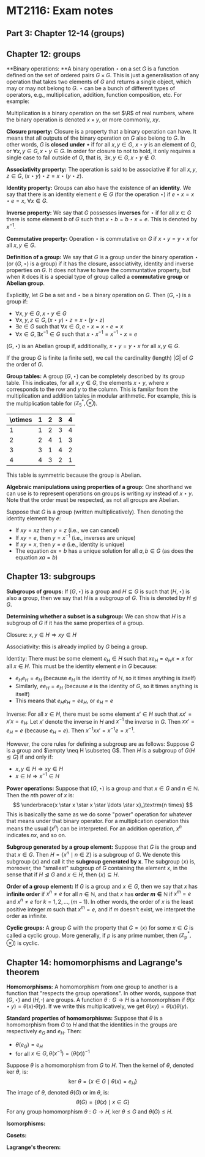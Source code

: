 # MT2116: Exam notes

## Part 3: Chapter 12-14 (groups)

## Chapter 12: groups

**Binary operations: **A binary operation $\star$ on a set $G$ is a function defined on the set of ordered pairs $G \times G$. This is just a generalisation of any operation that takes two elements of $G$ and returns a single object, which may or may not belong to $G$. $\star$ can be a bunch of different types of operators, e.g., multiplication, addition, function composition, etc. For example:

Multiplication is a binary operation on the set $\R$ of real numbers, where the binary operation is denoted $x \times y$, or more commonly, $xy$.

**Closure property:** Closure is a property that a binary operation can have. It means that all outputs of the binary operation on $G$ also belong to $G$. In other words, $G$ is **closed under $\star$** if for all $x,y \in G$, $x \star y$ is an element of $G$, or $\forall x,y \in G, x \star y \in G$. In order for closure to not to hold, it only requires a single case to fall outside of $G$, that is, $\exists  x,y \in G, x \star y \notin G$.  

**Associativity property:** The operation is said to be associative if for all $x,y,z \in G$, $(x \star y) \star z = x \star (y \star z)$. 

**Identity property:** Groups can also have the existence of an **identity**. We say that there is an identity element $e \in G$ (for the operation $\star$) if $e \star x = x \star e = x$, $\forall x \in G$. 

**Inverse property:**  We say that $G$ possesses **inverses** for $\star$ if for all $x \in G$ there is some element $b$ of $G$ such that $x \star b = b \star x = e$. This is denoted by $x^{-1}$. 

**Commutative property:** Operation $\star$ is commutative on $G$ if $x \star y = y \star x$ for all $x, y \in G$.

**Definition of a group:** We say that $G$ is a group under the binary operation $\star$ (or ($G, \star$) is a group) if it has the closure, associativity, identity and inverse properties on $G$. It does not have to have the communtative property, but when it does it is a special type of group called a **commutative group** or **Abelian group**.

Explicitly, let $G$ be a set and $\star$ be a binary operation on $G$. Then ($G, \star$) is a group if:

* $\forall x,y \in G, x \star y \in G$
* $\forall x,y,z \in G, (x \star y) \star z = x \star (y \star z)$
* $\exists e \in G \textrm{ such that } \forall x \in G, e \star x = x \star e = x$
* $\forall x \in G, \exists x^{-1} \in G \textrm{ such that } x \star x^{-1} = x^{-1} \star x = e$

$(G, \star)$ is an Abelian group if, additionally, $x \star y = y \star x$ for all $x,y \in G$.

If the group $G$ is finite (a finite set), we call the cardinality (length) $|G|$ of $G$ the order of $G$.

**Group tables:** A group $(G, \star)$ can be completely described by its group table. This indicates, for all $x,y \in G$, the elements $x \star y$, where $x$ corresponds to the row and $y$ to the column. This is familar from the multiplication and addition tables in modular arithmetic. For example, this is the multiplication table for ($\mathbb{Z}^*_5, \otimes$).

| \otimes | 1    | 2    | 3    | 4    |
| ------- | ---- | ---- | ---- | ---- |
| 1       | 1    | 2    | 3    | 4    |
| 2       | 2    | 4    | 1    | 3    |
| 3       | 3    | 1    | 4    | 2    |
| 4       | 4    | 3    | 2    | 1    |

This table is symmetric because the group is Abelian.

**Algebraic manipulations using properties of a group:** One shorthand we can use is to represent operations on groups is writing $xy$ instead of $x \star y$. Note that the order must be respected, as not all groups are Abelian. 

Suppose that $G$ is a group (written multiplicatively). Then denoting the identity element by $e$:

* If $xy = xz$ then $y = z$ (i.e., we can cancel)
* If $xy = e$, then $y = x^{-1}$ (i.e., inverses are unique)
* If $xy = x$, then $y = e$ (i.e., identity is unique)
* The equation $ax = b$ has a unique solution for all $a,b \in G$ (as does the equation $xa = b$)

## Chapter 13: subgroups

**Subgroups of groups:** If $(G, \star)$ is a group and $H \subseteq G$ is such that $(H, \star)$ is also a group, then we say that $H$ is a subgroup of $G$. This is denoted by $H \trianglelefteq G$. 

**Determining whether a subset is a subgroup:** We can show that $H$ is a subgroup of $G$ if it has the same properties of a group.

Closure: $x, y \in H \Rightarrow xy \in H$

Associativity: this is already implied by $G$ being a group.

Identity: There must be some element $e_H \in H$ such that $xe_H = e_Hx = x$ for all $x \in H$. This must be the identity element $e$ in $G$ because:

* $e_He_H = e_H$ (because $e_H$ is the identity of $H$, so it times anything is itself)
* Similarly, $ee_H = e_H$ (because $e$ is the identity of $G$, so it times anything is itself)
* This means that $e_He_H = ee_H$, or $e_H = e$

Inverse: For all $x \in H$, there must be some element $x' \in H$ such that $xx' = x'x = e_H$. Let $x'$ denote the inverse in $H$ and $x^{-1}$ the inverse in $G$. Then $xx' = e_H = e$ (because $e_H = e$). Then $x^{-1}xx' = x^{-1}e = x^{-1}$. 

However, the core rules for defining a subgroup are as follows: Suppose $G$ is a group and $\empty \neq H \subseteq G$.  Then $H$ is a subgroup of $G (H \trianglelefteq G)$ if and only if:

*  $x,y \in H \Rightarrow xy \in H$
* $x \in H \Rightarrow x^{-1} \in H$

**Power operations:** Suppose that $(G, \star)$ is a group and that $x \in G$ and $n \in \mathbb{N}$. Then the $n$th power of $x$ is:
$$
\underbrace{x \star x \star x \star \ldots \star x}_\textrm{n times}
$$
This is basically the same as we do some "power" operation for whatever that means under that binary operator. For a multiplication operation this means the usual ($x^n$) can be interpreted. For an addition operation, $x^n$ indicates $nx$, and so on.

**Subgroup generated by a group element:** Suppose that $G$ is the group and that $x \in G$. Then $H = \{x^n \mid n \in \mathbb{Z}\}$ is a subgroup of $G$. We denote this subgroup $\langle x \rangle$ and call it the **subgroup generated by x**. The subgroup $\langle x \rangle$ is, moreover, the "smallest" subgroup of $G$ containing the element $x$, in the sense that if $H \trianglelefteq G$ and $x \in H$, then $\langle x \rangle \subseteq H$.

**Order of a group element:** If $G$ is a group and $x \in G$, then we say that $x$ has **infinite order** if $x^n \neq e$ for all $n \in \mathbb{N}$, and that $x$ has **order $m \in \mathbb{N}$**  if $x^m = e$ and $x^n \neq e$ for $k = 1,2, \ldots, (m-1)$. In other words, the order of $x$ is the least positive integer $m$ such that $x^m = e$, and if $m$ doesn't exist, we interpret the order as infinite.

**Cyclic groups:** A group $G$ with the property that $G = \langle x \rangle$ for some $x \in G$ is called a cyclic group. More generally, if $p$ is any prime number, then ($\mathbb{Z^*_p}, \otimes$) is cyclic. 

## Chapter 14: homomorphisms and Lagrange's theorem

**Homomorphisms:** A homomorphism from one group to another is a function that "respects the group operations". In other words, suppose that $(G, \star)$ and $(H, \boldsymbol{\cdot})$ are groups. A function $\theta: G \rightarrow H$ is a homomorphism if $\theta(x \star y) = \theta(x) \boldsymbol{\cdot} \theta(y)$. If we write this multiplicatively, we get $\theta(xy) = \theta(x)\theta(y)$.

**Standard properties of homomorphisms:** Suppose that $\theta$ is a homomorphism from $G$ to $H$ and that the identities in the groups are respectively $e_G$ and $e_H$. Then:

* $\theta(e_G) = e_H$
* for all $x \in G, \theta(x^{-1}) = (\theta(x))^{-1}$

Suppose $\theta$ is a homomorphism from $G$ to $H$. Then the kernel of $\theta$, denoted $\textrm{ker } \theta$, is:
$$
\textrm{ker } \theta = \{x \in G \mid \theta(x) = e_H\}
$$
The image of $\theta$, denoted $\theta(G)$ or $\textrm{im } \theta$, is:
$$
\theta(G) = \{\theta(x) \mid x \in G\}
$$
For any group homomorphism $\theta : G \rightarrow H$, $\textrm{ker } \theta \leq G$ and $\theta(G) \leq H$.

**Isomorphisms:**

**Cosets:**

**Lagrange's theorem:**





